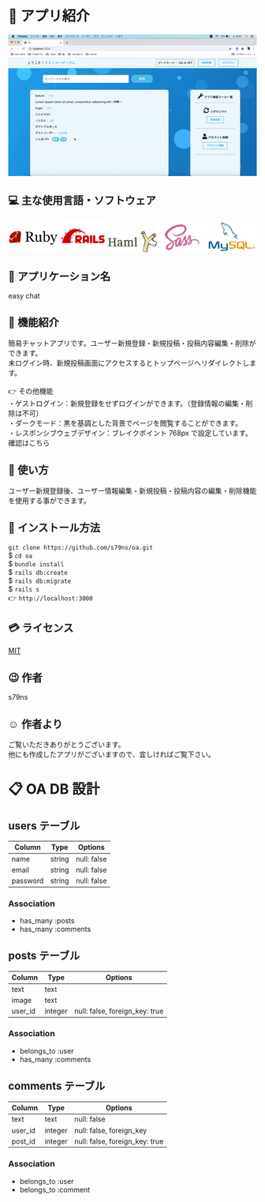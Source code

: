 # :pushpin: アプリ紹介

<img src="https://github.com/s79ns/oa/blob/master/app/assets/images/readme%E7%B4%B9%E4%BB%8B.gif">

## :computer: 主な使用言語・ソフトウェア

<img src="https://github.com/s79ns/oa/blob/master/app/assets/images/ruby-logo.png" width="20%"><img src="https://github.com/s79ns/oa/blob/master/app/assets/images/rails_logo.png" width="20%"><img src="https://github.com/s79ns/oa/blob/master/app/assets/images/haml.png" width="20%"><img src="https://github.com/s79ns/oa/blob/master/app/assets/images/sass.png" width="20%"><img src="https://github.com/s79ns/oa/blob/master/app/assets/images/mysql.png" width="20%">

## :speech_balloon: アプリケーション名

easy chat

## :eyes: 機能紹介

簡易チャットアプリです。ユーザー新規登録・新規投稿・投稿内容編集・削除ができます。<br>
未ログイン時、新規投稿画面にアクセスするとトップページへリダイレクトします。<br>
<br>👉 その他機能<br>
・ゲストログイン：新規登録をせずログインができます。（登録情報の編集・削除は不可）<br>
・ダークモード：黒を基調とした背景でページを閲覧することができます。<br>
・レスポンシブウェブデザイン：ブレイクポイント 768px で設定しています。確認はこちら

## :green_book: 使い方

ユーザー新規登録後、ユーザー情報編集・新規投稿・投稿内容の編集・削除機能を使用する事ができます。

## :memo: インストール方法

`git clone https://github.com/s79ns/oa.git`<br>
\$ `cd oa`<br>
\$ `bundle install`<br>
\$ `rails db:create`<br>
\$ `rails db:migrate`<br>
\$ `rails s`<br>
👉 `http://localhost:3000`

## :credit_card: ライセンス

[MIT](https://raw.githubusercontent.com/s79ns/oa/master/LICENSE "MIT")

## :wink: 作者

s79ns

## :relaxed: 作者より

ご覧いただきありがとうございます。<br>他にも作成したアプリがございますので、宜しければご覧下さい。

# :clipboard: OA DB 設計

## users テーブル

| Column   | Type   | Options     |
| -------- | ------ | ----------- |
| name     | string | null: false |
| email    | string | null: false |
| password | string | null: false |

### Association

- has_many :posts
- has_many :comments

## posts テーブル

| Column  | Type    | Options                        |
| ------- | ------- | ------------------------------ |
| text    | text    |                                |
| image   | text    |                                |
| user_id | integer | null: false, foreign_key: true |

### Association

- belongs_to :user
- has_many :comments

## comments テーブル

| Column  | Type    | Options                        |
| ------- | ------- | ------------------------------ |
| text    | text    | null: false                    |
| user_id | integer | null: false, foreign_key       |
| post_id | integer | null: false, foreign_key: true |

### Association

- belongs_to :user
- belongs_to :comment
